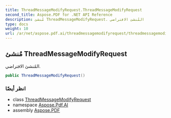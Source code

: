 ```yaml
---
title: ThreadMessageModifyRequest.ThreadMessageModifyRequest
second_title: Aspose.PDF for .NET API Reference
description: مُنشئ ThreadMessageModifyRequest. المُنشئ الافتراضي
type: docs
weight: 10
url: /ar/net/aspose.pdf.ai/threadmessagemodifyrequest/threadmessagemodifyrequest/
---
```

## مُنشئ ThreadMessageModifyRequest

المُنشئ الافتراضي.

```csharp
public ThreadMessageModifyRequest()
```

### انظر أيضًا

* class [ThreadMessageModifyRequest](../)
* namespace [Aspose.Pdf.AI](../../../aspose.pdf.ai/)
* assembly [Aspose.PDF](../../../)